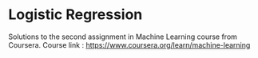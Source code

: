 # Logistic Regression
Solutions to the second assignment in Machine Learning course from Coursera.
Course link : https://www.coursera.org/learn/machine-learning